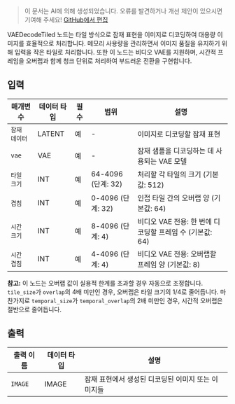 > 이 문서는 AI에 의해 생성되었습니다. 오류를 발견하거나 개선 제안이 있으시면 기여해 주세요! [GitHub에서 편집](https://github.com/Comfy-Org/embedded-docs/blob/main/comfyui_embedded_docs/docs/VAEDecodeTiled/ko.md)

VAEDecodeTiled 노드는 타일 방식으로 잠재 표현을 이미지로 디코딩하여 대용량 이미지를 효율적으로 처리합니다. 메모리 사용량을 관리하면서 이미지 품질을 유지하기 위해 입력을 작은 타일로 처리합니다. 또한 이 노드는 비디오 VAE를 지원하며, 시간적 프레임을 오버랩과 함께 청크 단위로 처리하여 부드러운 전환을 구현합니다.

## 입력

| 매개변수 | 데이터 타입 | 필수 | 범위 | 설명 |
|-----------|-----------|----------|-------|-------------|
| `잠재 데이터` | LATENT | 예 | - | 이미지로 디코딩할 잠재 표현 |
| `vae` | VAE | 예 | - | 잠재 샘플을 디코딩하는 데 사용되는 VAE 모델 |
| `타일 크기` | INT | 예 | 64-4096 (단계: 32) | 처리할 각 타일의 크기 (기본값: 512) |
| `겹침` | INT | 예 | 0-4096 (단계: 32) | 인접 타일 간의 오버랩 양 (기본값: 64) |
| `시간 크기` | INT | 예 | 8-4096 (단계: 4) | 비디오 VAE 전용: 한 번에 디코딩할 프레임 수 (기본값: 64) |
| `시간 겹침` | INT | 예 | 4-4096 (단계: 4) | 비디오 VAE 전용: 오버랩할 프레임 양 (기본값: 8) |

**참고:** 이 노드는 오버랩 값이 실용적 한계를 초과할 경우 자동으로 조정합니다. `tile_size`가 `overlap`의 4배 미만인 경우, 오버랩은 타일 크기의 1/4로 줄어듭니다. 마찬가지로 `temporal_size`가 `temporal_overlap`의 2배 미만인 경우, 시간적 오버랩은 절반으로 줄어듭니다.

## 출력

| 출력 이름 | 데이터 타입 | 설명 |
|-------------|-----------|-------------|
| `IMAGE` | IMAGE | 잠재 표현에서 생성된 디코딩된 이미지 또는 이미지들 |
